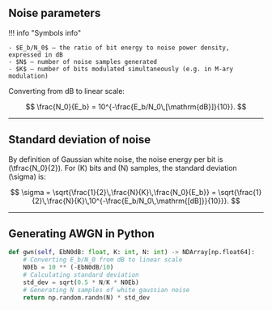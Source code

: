 ## Noise parameters

!!! info "Symbols info"
    
    - $E_b/N_0$ — the ratio of bit energy to noise power density, expressed in dB
    - $N$ — number of noise samples generated
    - $K$ — number of bits modulated simultaneously (e.g. in M-ary modulation)

Converting from dB to linear scale:

$$
\frac{N_0}{E_b} = 10^{-\frac{E_b/N_0\,[\mathrm{dB}]}{10}}.
$$

---

## Standard deviation of noise

By definition of Gaussian white noise, the noise energy per bit is \(\tfrac{N_0}{2}\). For \(K\) bits and \(N\) samples, the standard deviation \(\sigma\) is:

$$
\sigma
= \sqrt{\frac{1}{2}\,\frac{N}{K}\,\frac{N_0}{E_b}}
= \sqrt{\frac{1}{2}\,\frac{N}{K}\,10^{-\frac{E_b/N_0\,\mathrm{[dB]}}{10}}}.
$$

---

## Generating AWGN in Python

```python
def gwn(self, EbN0dB: float, K: int, N: int) -> NDArray[np.float64]:
    # Converting E_b/N_0 from dB to linear scale
    N0Eb = 10 ** (-EbN0dB/10)
    # Calculating standard deviation
    std_dev = sqrt(0.5 * N/K * N0Eb)
    # Generating N samples of white gaussian noise
    return np.random.randn(N) * std_dev
```
